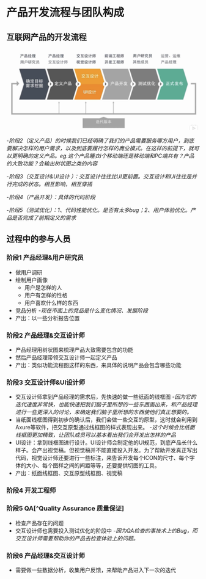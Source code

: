 # 产品开发流程与团队构成

## 互联网产品的开发流程

![产品开发流程](Assets/产品开发流程.png)

*-阶段2（定义产品）的时候我们已经明确了我们的产品需要服务哪方用户，到底要解决怎样的用户需求，以及到底要履行怎样的商业模式。在这样的前提下，就可以更明确的定义产品。eg.这个产品睡衣i个移动端还是移动端和PC端共有？产品的大致功能？会输出树状图之类的内容*

*-阶段3（交互设计&UI设计 ）：交互设计往往比UI更前置。交互设计和UI往往是并行完成的状态。相互影响，相互穿插*

*-阶段4（产品开发）：具体的代码阶段*

*-阶段5（测试优化）：1、代码性能优化。是否有太多bug；2、用户体验优化。产品是否完成了前期定义的需求*



## 过程中的参与人员

### 阶段1 产品经理&用户研究员

- 做用户调研
- 绘制用户画像 
  - 用户是怎样的人
  - 用户有怎样的性格
  - 用户喜欢什么样的东西
- 竞品分析 *-现在市面上的竞品是什么变化情况、发展阶段*
- 产出：以一些分析报告位置

### 阶段2 产品经理&交互设计师

- 产品经理用树状图来梳理产品大致需要包含的功能
- 然后产品经理带领交互设计师一起定义产品
- 产出：类似功能流程图这样的东西，来具体的说明产品会包含哪些功能

### 阶段3 交互设计师&UI设计师

- 交互设计师拿到产品经理的需求后，先快速的做一些纸面的线框图 *-因为它的迭代速度非常快，也能快速把我们脑子里所想的一些东西画出来，和产品经理进行一些更深入的讨论，来确定我们脑子里所想的东西使他们真正想要的。*
- 当纸面线框图得到初步的确认后，我们会做一些交互的原型，这时就会利用到Axure等软件，把交互原型通过线框图的样式表现出来。 *-这个时候会比纸面线框图更加精致，让团队成员可以基本看出我们会开发出怎样的产品*
- UI设计：拿到线框图进行设计。UI设计师会制定他的UI规范，到底产品长什么样子。会产出视觉稿。但视觉稿并不能直接投入开发。为了帮助开发真正写出代码，视觉设计师还要进行一些标注，来告诉开发每个ICON的尺寸、每个字体的大小、每个图样之间的间距等等，还要提供切图的工具。
- 产出：纸面线框图、交互原型线框图、视觉稿

### 阶段4 开发工程师

### 阶段5 QA[^Quality Assurance 质量保证]

- 检查产品存在的问题
- 交互设计师也需要投入测试优化的阶段中 *-因为QA检查的事技术上的Bug，而交互设计师需要帮助你的产品去检查体验上的问题。*

### 阶段6 产品经理&交互设计师

- 需要做一些数据分析，收集用户反馈，来帮助产品进入下一次的迭代
